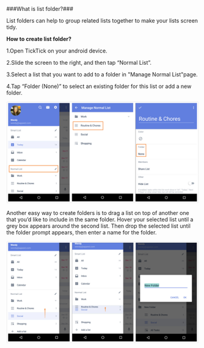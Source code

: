 ###What is list folder?###

List folders can help to group related lists together to make your lists screen tidy.

**How to create list folder?**

1.Open TickTick on your android device.

2.Slide the screen to the right, and then tap “Normal List”.

3.Select a list that you want to add to a folder in "Manage Normal List"page.

4.Tap “Folder (None)” to select an existing folder for this list or add a new folder.

![](folder123.jpg)

Another easy way to create folders is to drag a list on top of another one that you’d like to include in the same folder. Hover your selected list until a grey box appears around the second list. Then drop the selected list until the folder prompt appears, then enter a name for the folder.

![](folder456.jpg)



